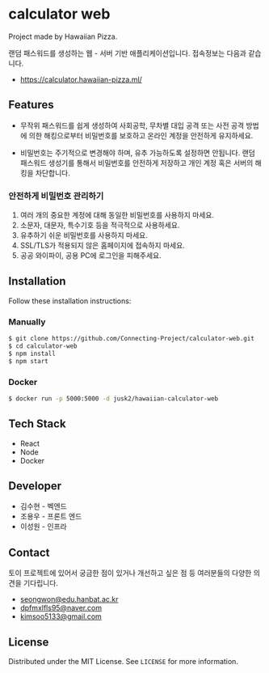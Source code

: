 # calculator web

Project made by Hawaiian Pizza. 

랜덤 패스워드를 생성하는 웹 - 서버 기반 애플리케이션입니다. 접속정보는 다음과 같습니다. 

* https://calculator.hawaiian-pizza.ml/



## Features

* 무작위 패스워드를 쉽게 생성하여 사회공학, 무차별 대입 공격 또는 사전 공격 방법에 의한 해킹으로부터 비밀번호를 보호하고 온라인 계정을 안전하게 유지하세요.

* 비밀번호는 주기적으로 변경해야 하며, 유추 가능하도록 설정하면 안됩니다. 랜덤 패스워드 생성기를 통해서 비밀번호를 안전하게 저장하고 개인 계정 혹은 서버의 해킹을 차단합니다.



### 안전하게 비밀번호 관리하기

1. 여러 개의 중요한 계정에 대해 동일한 비밀번호를 사용하지 마세요.
2. 소문자, 대문자, 특수기호 등을 적극적으로 사용하세요.
3. 유추하기 쉬운 비밀번호를 사용하지 마세요.
4. SSL/TLS가 적용되지 않은 홈페이지에 접속하지 마세요.
5. 공공 와이파이, 공용 PC에 로그인을 피해주세요.



## Installation

Follow these installation instructions:

### Manually

```bash
$ git clone https://github.com/Connecting-Project/calculator-web.git
$ cd calculator-web
$ npm install 
$ npm start
```

### Docker 

```bash
$ docker run -p 5000:5000 -d jusk2/hawaiian-calculator-web
```



## Tech Stack

* React
* Node
* Docker



## Developer

- 김수현 - 벡엔드
- 조용우 - 프론트 엔드
- 이성원 - 인프라



## Contact

토이 프로젝트에 있어서 궁금한 점이 있거나 개선하고 싶은 점 등 여러분들의 다양한 의견을 기다립니다.

- [seongwon@edu.hanbat.ac.kr](mailto:seongwon@edu.hanbat.ac.kr)
- [dpfmxlfls95@naver.com](mailto:dpfmxlfls95@naver.com)
- kimsoo5133@gmail.com



## License

Distributed under the MIT License. See `LICENSE` for more information.



